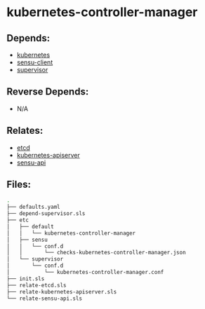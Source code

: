 # kubernetes-controller-manager

## Depends:

  -  [kubernetes](/salt/kubernetes)
  -  [sensu-client](/salt/sensu-client)
  -  [supervisor](/salt/supervisor)

## Reverse Depends:

  -  N/A

## Relates:

  -  [etcd](/salt/etcd)
  -  [kubernetes-apiserver](/salt/kubernetes-apiserver)
  -  [sensu-api](/salt/sensu-api)

## Files:

```bash
.
├── defaults.yaml
├── depend-supervisor.sls
├── etc
│   ├── default
│   │   └── kubernetes-controller-manager
│   ├── sensu
│   │   └── conf.d
│   │       └── checks-kubernetes-controller-manager.json
│   └── supervisor
│       └── conf.d
│           └── kubernetes-controller-manager.conf
├── init.sls
├── relate-etcd.sls
├── relate-kubernetes-apiserver.sls
└── relate-sensu-api.sls
```
